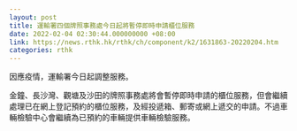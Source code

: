 ```yaml
---
layout: post
title: 運輸署四個牌照事務處今日起將暫停即時申請櫃位服務
date: 2022-02-04 02:30:44.000000000 +08:00
link: https://news.rthk.hk/rthk/ch/component/k2/1631863-20220204.htm
categories: rthk
---
```


因應疫情，運輸署今日起調整服務。

金鐘、長沙灣、觀塘及沙田的牌照事務處將會暫停即時申請的櫃位服務，但會繼續處理已在網上登記預約的櫃位服務，及經投遞箱、郵寄或網上遞交的申請。不過車輛檢驗中心會繼續為已預約的車輛提供車輛檢驗服務。
